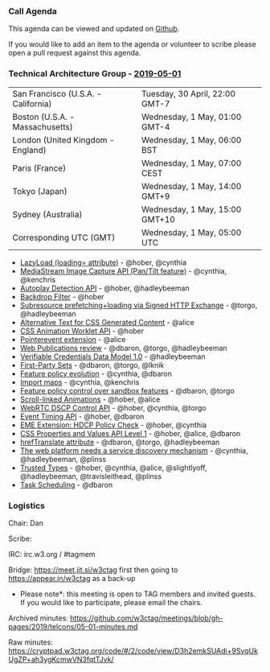 ### Call Agenda

This agenda can be viewed and updated on [Github](https://github.com/w3ctag/meetings/blob/gh-pages/2019/telcons/05-01-agenda.md).

If you would like to add an item to the agenda or volunteer to scribe please open a pull request against this agenda.

### Technical Architecture Group - [2019-05-01](https://www.timeanddate.com/worldclock/converter.html?iso=20190501T050000&p1=224&p2=43&p3=136&p4=195&p5=248&p6=240)

<table>
<tr><td> San Francisco (U.S.A. - California) <td> Tuesday, 30 April, 22:00 GMT-7</td></tr>
<tr><td> Boston (U.S.A. - Massachusetts) <td> Wednesday, 1 May, 01:00 GMT-4</td></tr>
<tr><td> London (United Kingdom - England) <td> Wednesday, 1 May, 06:00 BST</td></tr>
<tr><td> Paris (France) <td> Wednesday, 1 May, 07:00 CEST</td></tr>
<tr><td> Tokyo (Japan) <td> Wednesday, 1 May, 14:00 GMT+9</td></tr>
<tr><td> Sydney (Australia) <td> Wednesday, 1 May, 15:00 GMT+10</td></tr>
<tr><td> Corresponding UTC (GMT) <td> Wednesday, 1 May, 05:00 UTC</td></tr>
</table>

* [LazyLoad (loading= attribute)](https://github.com/w3ctag/design-reviews/issues/361) - @hober, @cynthia
* [MediaStream Image Capture API (Pan/Tilt feature)](https://github.com/w3ctag/design-reviews/issues/358) - @cynthia, @kenchris
* [Autoplay Detection API](https://github.com/w3ctag/design-reviews/issues/356) - @hober, @hadleybeeman
* [Backdrop Filter](https://github.com/w3ctag/design-reviews/issues/353) - @hober
* [Subresource prefetching+loading via Signed HTTP Exchange](https://github.com/w3ctag/design-reviews/issues/352) - @torgo, @hadleybeeman
* [Alternative Text for CSS Generated Content](https://github.com/w3ctag/design-reviews/issues/351) - @alice
* [CSS Animation Worklet API](https://github.com/w3ctag/design-reviews/issues/349) - @hober
* [Pointerevent extension](https://github.com/w3ctag/design-reviews/issues/346) - @alice
* [Web Publications review](https://github.com/w3ctag/design-reviews/issues/344) - @dbaron, @torgo, @hadleybeeman
* [Verifiable Credentials Data Model 1.0](https://github.com/w3ctag/design-reviews/issues/343) - @hadleybeeman
* [First-Party Sets](https://github.com/w3ctag/design-reviews/issues/342) - @dbaron, @torgo, @lknik
* [Feature policy evolution](https://github.com/w3ctag/design-reviews/issues/341) - @cynthia, @dbaron
* [Import maps](https://github.com/w3ctag/design-reviews/issues/340) - @cynthia, @kenchris
* [Feature policy control over sandbox features](https://github.com/w3ctag/design-reviews/issues/339) - @dbaron, @torgo
* [Scroll-linked Animations](https://github.com/w3ctag/design-reviews/issues/330) - @hober, @alice
* [WebRTC DSCP Control API](https://github.com/w3ctag/design-reviews/issues/325) - @hober, @cynthia, @torgo
* [Event Timing API](https://github.com/w3ctag/design-reviews/issues/324) - @hober, @dbaron
* [EME Extension: HDCP Policy Check](https://github.com/w3ctag/design-reviews/issues/323) - @hober, @cynthia
* [CSS Properties and Values API Level 1](https://github.com/w3ctag/design-reviews/issues/318) - @hober, @alice, @dbaron
* [hrefTranslate attribute](https://github.com/w3ctag/design-reviews/issues/301) - @dbaron, @torgo, @hadleybeeman
* [The web platform needs a service discovery mechanism](https://github.com/w3ctag/design-reviews/issues/240) - @cynthia, @hadleybeeman, @plinss
* [Trusted Types](https://github.com/w3ctag/design-reviews/issues/198) - @hober, @cynthia, @alice, @slightlyoff, @hadleybeeman, @travisleithead, @plinss
* [Task Scheduling](https://github.com/w3ctag/design-reviews/issues/72) - @dbaron

### Logistics

Chair: Dan

Scribe:

IRC: irc.w3.org / #tagmem

Bridge: https://meet.jit.si/w3ctag first then going to https://appear.in/w3ctag as a back-up

* Please note*: this meeting is open to TAG members and invited guests. If you would like to participate, please email the chairs.

Archived minutes: https://github.com/w3ctag/meetings/blob/gh-pages/2019/telcons/05-01-minutes.md

Raw minutes: https://cryptpad.w3ctag.org/code/#/2/code/view/D3h2emkSUAdi+9SvqUkUgZP+ah3ygKcmwVN3fqtTJvk/
